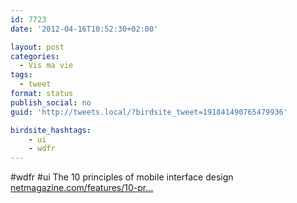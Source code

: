 ```yaml
---
id: 7723
date: '2012-04-16T10:52:30+02:00'

layout: post
categories:
  - Vis ma vie
tags:
  - tweet
format: status
publish_social: no
guid: 'http://tweets.local/?birdsite_tweet=191841490765479936'

birdsite_hashtags:
    - ui
    - wdfr
---
```


\#wdfr #ui The 10 principles of mobile interface design [netmagazine.com/features/10-pr…](http://www.netmagazine.com/features/10-principles-mobile-interface-design)